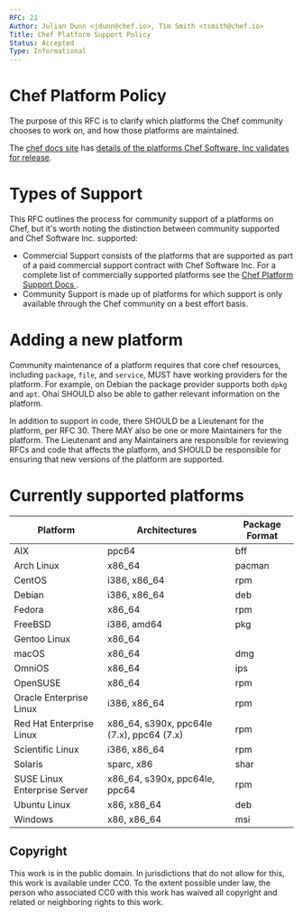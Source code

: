 ```yaml
---
RFC: 21
Author: Julian Dunn <jdunn@chef.io>, Tim Smith <tsmith@chef.io>
Title: Chef Platform Support Policy
Status: Accepted
Type: Informational
---
```


# Chef Platform Policy

The purpose of this RFC is to clarify which platforms the Chef community chooses to work on, and how those platforms are maintained.

The [chef docs site](https://docs.chef.io/) has [details of the platforms Chef Software, Inc validates for release](https://docs.chef.io/platforms.html).

# Types of Support

This RFC outlines the process for community support of a platforms on Chef, but it's worth noting the distinction between community supported and Chef Software Inc. supported:

- Commercial Support consists of the platforms that are supported as part of a paid commercial support contract with Chef Software Inc. For a complete list of commercially supported platforms see the [Chef Platform Support Docs ](https://docs.chef.io/platforms.html).
- Community Support is made up of platforms for which support is only available through the Chef community on a best effort basis.

# Adding a new platform

Community maintenance of a platform requires that core chef resources,
including `package`, `file`, and `service`, MUST have working providers
for the platform. For example, on Debian the package provider supports both
`dpkg` and `apt`. Ohai SHOULD also be able to gather relevant
information on the platform.

In addition to support in code, there SHOULD be a Lieutenant for the
platform, per RFC 30. There MAY also be one or more Maintainers for the
platform. The Lieutenant and any Maintainers are responsible for
reviewing RFCs and code that affects the platform, and SHOULD be
responsible for ensuring that new versions of the platform are
supported.

# Currently supported platforms

Platform | Architectures | Package Format
 ---- | --- | ---
 AIX  | ppc64 | bff
 Arch Linux | x86_64 | pacman
 CentOS | i386, x86_64 | rpm
 Debian | i386, x86_64 | deb
 Fedora  | x86_64 | rpm
 FreeBSD  | i386, amd64 | pkg
 Gentoo Linux | x86_64 |
 macOS | x86_64 | dmg
 OmniOS | x86_64 | ips
 OpenSUSE | x86_64 | rpm
 Oracle Enterprise Linux | i386, x86_64 | rpm
 Red Hat Enterprise Linux | x86_64, s390x, ppc64le (7.x), ppc64 (7.x) | rpm
 Scientific Linux | i386, x86_64	| rpm
 Solaris | sparc, x86 | shar
 SUSE Linux Enterprise Server  | x86_64, s390x, ppc64le, ppc64 | rpm
 Ubuntu Linux | x86, x86_64 | deb
 Windows | x86, x86_64 | msi

## Copyright

This work is in the public domain. In jurisdictions that do not allow for this, this work is available under CC0. To the extent possible under law, the person who associated CC0 with this work has waived all copyright and related or neighboring rights to this work.
